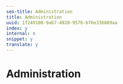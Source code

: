 ```yaml
---
seo-title: Administration
title: Administration
uuid: 1f249108-9a67-4920-9576-bf6e336809aa
index: y
internal: n
snippet: y
translate: y
---
```


# Administration

